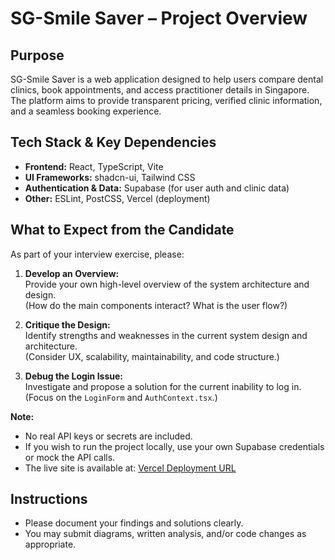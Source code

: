 
# SG-Smile Saver – Project Overview

## Purpose

SG-Smile Saver is a web application designed to help users compare dental clinics, book appointments, and access practitioner details in Singapore. The platform aims to provide transparent pricing, verified clinic information, and a seamless booking experience.

## Tech Stack & Key Dependencies

- **Frontend:** React, TypeScript, Vite
- **UI Frameworks:** shadcn-ui, Tailwind CSS
- **Authentication & Data:** Supabase (for user auth and clinic data)
- **Other:** ESLint, PostCSS, Vercel (deployment)

## What to Expect from the Candidate

As part of your interview exercise, please:

1. **Develop an Overview:**  
	Provide your own high-level overview of the system architecture and design.  
	(How do the main components interact? What is the user flow?)

2. **Critique the Design:**  
	Identify strengths and weaknesses in the current system design and architecture.  
	(Consider UX, scalability, maintainability, and code structure.)

3. **Debug the Login Issue:**  
	Investigate and propose a solution for the current inability to log in.  
	(Focus on the `LoginForm` and `AuthContext.tsx`.)

**Note:**  
- No real API keys or secrets are included.  
- If you wish to run the project locally, use your own Supabase credentials or mock the API calls.
- The live site is available at: [Vercel Deployment URL](https://sg-smile-saver.vercel.app)

## Instructions

- Please document your findings and solutions clearly.
- You may submit diagrams, written analysis, and/or code changes as appropriate.
